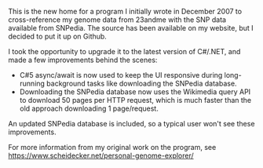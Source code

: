 This is the new home for a program I initially wrote in December 2007 to cross-reference my genome data from 23andme with the SNP data available from SNPedia. The source has been available on my website, but I decided to put it up on Github.

I took the opportunity to upgrade it to the latest version of C#/.NET, and made a few improvements behind the scenes:
* C#5 async/await is now used to keep the UI responsive during long-running background tasks like downloading the SNPedia database.
* Downloading the SNPedia database now uses the Wikimedia query API to download 50 pages per HTTP request, which is much faster than the old approach downloading 1 page/request.

An updated SNPedia database is included, so a typical user won't see these improvements.

For more information from my original work on the program, see https://www.scheidecker.net/personal-genome-explorer/